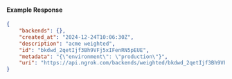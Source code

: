 <!-- Code generated for API Clients. DO NOT EDIT. -->

#### Example Response

```json
{
	"backends": {},
	"created_at": "2024-12-24T10:06:30Z",
	"description": "acme weighted",
	"id": "bkdwd_2qetIjf3Bh9VFj5xIFenRN5pEUE",
	"metadata": "{\"environment\": \"production\"}",
	"uri": "https://api.ngrok.com/backends/weighted/bkdwd_2qetIjf3Bh9VFj5xIFenRN5pEUE"
}
```
